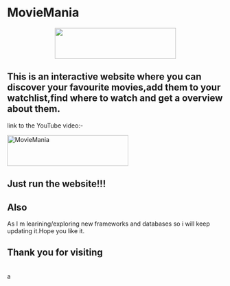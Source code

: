 # MovieMania

<p align="center">
<img src="https://github.com/animesh30-dev/VishwaVidyalaya_main/assets/146109979/4ef04d14-20ba-449f-9e70-06527183ec61" width="282" height="72" />
</p>

 
## This is an interactive website where you can discover your favourite movies,add them to your watchlist,find where to watch and get a overview about them.
link to the YouTube video:-

<p align="left">
    <a href="https://ajaysh1.github.io/MovieMania/"><img alt="MovieMania"  src="https://github.com/animesh30-dev/VishwaVidyalaya_main/assets/146109979/4ef04d14-20ba-449f-9e70-06527183ec61" width="282" height="72"/></a>
    <p>
     


## Just run the website!!!


## Also

As I m learining/exploring new frameworks and databases so i will keep updating it.Hope you like it.


## Thank you for visiting 

<br />
a
